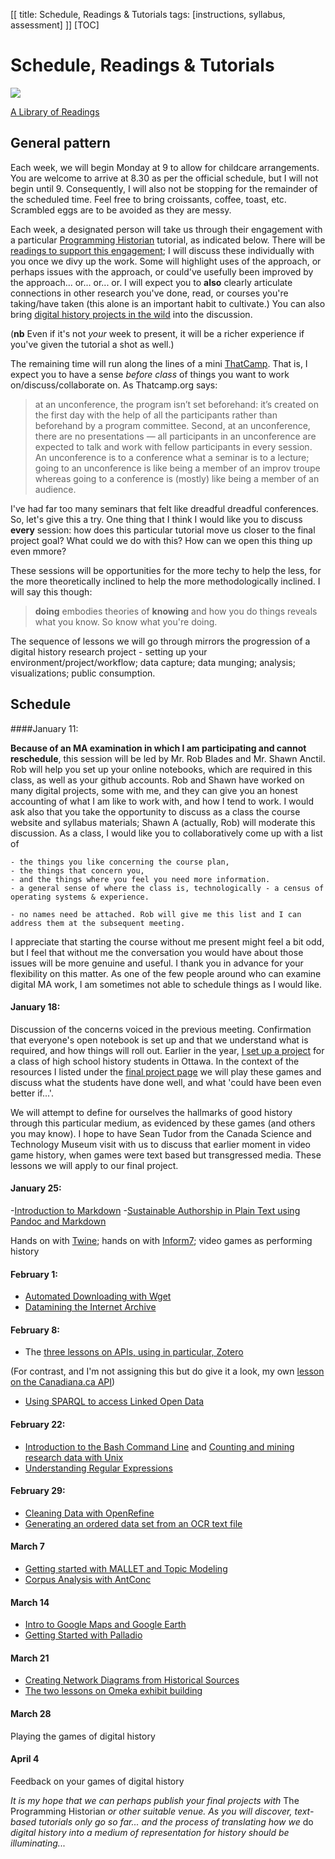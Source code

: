 [[
title: Schedule, Readings & Tutorials
tags: [instructions, syllabus, assessment]
]]
[TOC]

# Schedule, Readings & Tutorials

![](http://programminghistorian.org/gallery/sustainable-authorship-in-plain-text-using-pandoc-and-markdown.png)

[A Library of Readings](library.html)

## General pattern
Each week, we will begin Monday at 9 to allow for childcare arrangements. You are welcome to arrive at 8.30 as per the official schedule, but I will not begin until 9. Consequently, I will also not be stopping for the remainder of the scheduled time. Feel free to bring croissants, coffee, toast, etc. Scrambled eggs are to be avoided as they are messy.

Each week, a designated person will take us through their engagement with a particular [Programming Historian](http://programminghistorian.org/lessons/) tutorial, as indicated below. There will be [readings to support this engagement](library.html); I will discuss these individually with you once we divy up the work. Some will highlight uses of the approach, or perhaps issues with the approach, or could've usefully been improved by the approach... or... or... or. I will expect you to **also** clearly articulate connections in other research you've done, read, or courses you're taking/have taken (this alone is an important habit to cultivate.) You can also bring [digital history projects in the wild](someprojects.html) into the discussion.

(**nb** Even if it's not _your_ week to present, it will be a richer experience if you've given the tutorial a shot as well.)

The remaining time will run along the lines of a mini [ThatCamp](http://thatcamp.org). That is, I expect you to have a sense *before class* of things you want to work on/discuss/collaborate on. As Thatcamp.org says:

>at an unconference, the program isn’t set beforehand: it’s created on the first day with the help of all the participants rather than beforehand by a program committee. Second, at an unconference, there are no presentations — all participants in an unconference are expected to talk and work with fellow participants in every session. An unconference is to a conference what a seminar is to a lecture; going to an unconference is like being a member of an improv troupe whereas going to a conference is (mostly) like being a member of an audience. 

I've had far too many seminars that felt like dreadful dreadful conferences. So, let's give this a try. One thing that I think I would like you to discuss **every** session: how does this particular tutorial move us closer to the final project goal? What could we do with this? How can we open this thing up even mmore?

These sessions will be opportunities for the more techy to help the less, for the more theoretically inclined to help the more methodologically inclined. I will say this though:

> **doing** embodies theories of **knowing** and how you do things reveals what you know. So know what you're doing.

The sequence of lessons we will go through mirrors the progression of a digital history research project - setting up your environment/project/workflow; data capture; data munging; analysis; visualizations; public consumption.

## Schedule

####January 11:

 **Because of an MA examination in which I am participating and cannot reschedule**, this session will be led by Mr. Rob Blades and Mr. Shawn Anctil. Rob will help you set up your online notebooks, which are required in this class, as well as your github accounts. Rob and Shawn have worked on many digital projects, some with me, and they can give you an honest accounting of what I am like to work with, and how I tend to work. I would ask also that you take the opportunity to discuss as a class the course website and syllabus materials; Shawn A (actually, Rob) will moderate this discussion. As a class, I would like you to collaboratively come up with a list of 

    - the things you like concerning the course plan, 
    - the things that concern you, 
    - and the things where you feel you need more information. 
    - a general sense of where the class is, technologically - a census of operating systems & experience.

    - no names need be attached. Rob will give me this list and I can address them at the subsequent meeting.

I appreciate that starting the course without me present might feel a bit odd, but I feel that without me the conversation you would have about those issues will be more genuine and useful. I thank you in advance for your flexibility on this matter. As one of the few people around who can examine digital MA work, I am sometimes not able to schedule things as I would like.

#### January 18: 

Discussion of the concerns voiced in the previous meeting. Confirmation that everyone's open notebook is set up and that we understand what is required, and how things will roll out. Earlier in the year, [I set up a project](https://github.com/shawngraham/highschoolhistorygaming) for a class of high school history students in Ottawa. In the context of the resources I listed under the [final project page](final-project.html) we will play these games and discuss what the students have done well, and what 'could have been even better if...'. 
 
We will attempt to define for ourselves the hallmarks of good history through this particular medium, as evidenced by these games (and others you may know). I hope to have Sean Tudor from the Canada Science and Technology Museum visit with us to discuss that earlier moment in video game history, when games were text based but transgressed media. These lessons we will apply to our final project.

#### January 25:

-[Introduction to Markdown](http://programminghistorian.org/lessons/getting-started-with-markdown)
-[Sustainable Authorship in Plain Text using Pandoc and Markdown](http://programminghistorian.org/lessons/sustainable-authorship-in-plain-text-using-pandoc-and-markdown)

Hands on with [Twine](http://twinery.org); hands on with [Inform7](http://inform7.com/); video games as performing history

#### February 1:

- [Automated Downloading with Wget](http://programminghistorian.org/lessons/automated-downloading-with-wget)
- [Datamining the Internet Archive](http://programminghistorian.org/lessons/data-mining-the-internet-archive)

#### February 8:

- The [three lessons on APIs, using in particular, Zotero](http://programminghistorian.org/lessons/)

(For contrast, and I'm not assigning this but do give it a look, my own [lesson on the Canadiana.ca API](http://workbook.craftingdigitalhistory.ca/module-2/Exercises/#exercise-3-apis))

- [Using SPARQL to access Linked Open Data](http://programminghistorian.org/lessons/graph-databases-and-SPARQL)

#### February 22:

- [Introduction to the Bash Command Line](http://programminghistorian.org/lessons/intro-to-bash) and [Counting and mining research data with Unix](http://programminghistorian.org/lessons/research-data-with-unix)
- [Understanding Regular Expressions](http://programminghistorian.org/lessons/understanding-regular-expressions) 

#### February 29:

- [Cleaning Data with OpenRefine](http://programminghistorian.org/lessons/cleaning-data-with-openrefine)
- [Generating an ordered data set from an OCR text file](http://programminghistorian.org/lessons/generating-an-ordered-data-set-from-an-OCR-text-file)

#### March 7

- [Getting started with MALLET and Topic Modeling](http://programminghistorian.org/lessons/topic-modeling-and-mallet)
- [Corpus Analysis with AntConc](http://programminghistorian.org/lessons/corpus-analysis-with-antconc)

#### March 14

- [Intro to Google Maps and Google Earth](http://programminghistorian.org/lessons/googlemaps-googleearth)
- [Getting Started with Palladio](http://miriamposner.com/blog/getting-started-with-palladio/)

#### March 21

- [Creating Network Diagrams from Historical Sources](http://programminghistorian.org/lessons/creating-network-diagrams-from-historical-sources)
- [The two lessons on Omeka exhibit building](http://programminghistorian.org/lessons/)

#### March 28

Playing the games of digital history

#### April 4

Feedback on your games of digital history

_It is my hope that we can perhaps publish your final projects with_ The Programming Historian _or other suitable venue. As you will discover, text-based tutorials only go so far... and the process of translating how we_ do _digital history into a medium of representation for history should be illuminating..._




